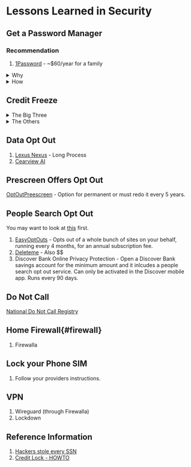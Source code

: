 # Lessons Learned in Security

## Get a Password Manager

### Recommendation
1. [1Password](https://1password.com/pricing) - ~$60/year for a family

<details>
  <summary>Why</summary>
  
  Getting a password manager is a smart move for several reasons: (source ChatGPT)

  1. Security: A password manager allows you to generate and store complex, unique passwords for each of your accounts. This reduces the risk of using weak or repeated passwords, which are more vulnerable to hacking.

  1. Convenience: You no longer need to remember dozens of different passwords. A password manager can autofill login details for you, making it easier and faster to access your accounts.

  1. Protection Against Phishing: Password managers can help you avoid phishing sites by only autofilling your credentials on the correct website, reducing the risk of accidentally entering your information on a fake site.

  1. Secure Storage: Many password managers offer secure storage for other sensitive information, like credit card details, secure notes, and personal identification numbers (PINs).

  1. Cross-Device Sync: With a password manager, your passwords are available on all your devices. This means you can securely access your accounts from your phone, tablet, or computer.

  1. Alerts for Breaches: Some password managers notify you if your stored credentials have been part of a data breach, prompting you to change your password before your account is compromised.

 1. Time-Saving: By managing and organizing all your passwords in one place, a password manager can save you time when logging into your accounts or changing passwords.

 1. Two-Factor Authentication (2FA) Support: Many password managers support 2FA, adding an extra layer of security to your accounts.
</details>

<details>
  <summary>How</summary>

  ### Basic Implementation

  1. Install browser plugins and on cell phone to make it easy to use.
  1. Visit every site you have a login and reset password to a unique long password.

  ### Advanced

  1. Setup two factor
  1. Create a digital will (including parents)
</details>



## Credit Freeze

<details>
  <summary>The Big Three</summary>
  
  1. [Experian](https://www.experian.com/freeze/center.html) or call 888-397-3742
  1. [Equifax](https://my.equifax.com/membercenter/#/freeze) or call 800-525-6285
  1. [TransUnion](https://www.transunion.com/credit-freeze/place-credit-freeze) or call 800-680-7289
     
</details>

<details>
  <summary>The Others</summary>
  
  1. [Innovis](https://www.innovis.com/personal/securityFreeze)
      1. Order Credit Report
      1. Create Account
      1. Initiate Security Freeze
  1. [Lexis Nexus](https://consumer.risk.lexisnexis.com/freeze)
  1. [TransUnion TrueIdentity](https://membership.trueidentity.com/tucm/dashboard.page) - More convenient than regular TransUnion credit freeze.
  1. [ChexSystems](https://www.chexsystems.com/security-freeze/information)
     
</details>

## Data Opt Out

1. [Lexus Nexus](https://optout.lexisnexis.com/) - Long Process
1. [Cearview AI](https://privacyportal.onetrust.com/webform/1fdd17ee-bd10-4813-a254-de7d5c09360a/2a09e1a7-f09f-4e0c-91a2-5818abe414d5)

## Prescreen Offers Opt Out

[OptOutPreescreen](https://www.optoutprescreen.com) - Option for permanent or must redo it every 5 years.

## People Search Opt Out

You may want to look at [this](https://arstechnica.com/gadgets/2024/08/its-not-worth-paying-to-be-removed-from-people-finder-sites-study-says/) first.

1. [EasyOptOuts](https://easyoptouts.com) - Opts out of a whole bunch of sites on your behalf, running every 4 months, for an annual subscription fee.
1. [Deleteme](https://joindeleteme.com/) - Also $$
1. Discover Bank Online Privacy Protection - Open a Discover Bank savings account for the minimum amount and it inlcudes a people search opt out service. Can only be activated in the Discover mobile app. Runs every 90 days. 

## Do Not Call

[National Do Not Call Registry](https://www.donotcall.gov)

## Home Firewall{#firewall}

1. Firewalla

## Lock your Phone SIM

1. Follow your providers instructions.

## VPN

1. Wireguard (through Firewalla)
1. Lockdown

## Reference Information

1. [Hackers stole every SSN](https://www.latimes.com/business/story/2024-08-13/hacker-claims-theft-of-every-american-social-security-number)
2. [Credit Lock - HOWTO](https://pirg.org/edfund/resources/identity-theft-is-soaring-reduce-your-risk-dramatically-by-simply-freezing-your-credit-files/)
